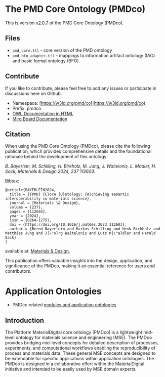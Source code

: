 # The PMD Core Ontology (PMDco)

This is version [v2.0.7](https://github.com/materialdigital/core-ontology/releases/tag/v2.0.7) of the PMD Core Ontology (PMDco).

## Files
- `pmd_core.ttl` - core version of the PMD ontology
- `pmd_bfo_adapter.ttl` - mappings to information artifact ontology (IAO) and basic formal ontology (BFO).

## Contribute
If you like to contribute, please feel free to add any issues or participate in discussions here on Github.

- Namespace: [https://w3id.org/pmd/co](https://w3id.org/pmd/co)
- Prefix: pmdco
- [OWL Documentation in HTML](https://w3id.org/pmd/co)
- [Miro Board Documentation](https://miro.com/app/board/uXjVPn5wGiA=)

## Citation
When using the PMD Core Ontology (PMDco), please cite the following publication, which provides comprehensive details and the foundational rationale behind the development of this ontology:

*B. Bayerlein, M. Schilling, H. Birkholz, M. Jung, J. Waitelonis, L. Mädler, H. Sack, Materials & Design 2024, 237 112603.*


Bibtex:
```
@article{BAYERLEIN2024,
  title = {{PMD} {C}ore {O}ntology: {A}chieving semantic interoperability in materials science},
  journal = {Materials \& Design},
  volume = {237},
  pages = {112603},
  year = {2024},
  issn = {0264-1275},
  doi = {https://doi.org/10.1016/j.matdes.2023.112603},
  author = {Bernd Bayerlein and Markus Schilling and Henk Birkholz and Matthias Jung and J{\"o}rg Waitelonis and Lutz M{\"a}dler and Harald Sack}
}
```
available at: [Materials & Design](https://doi.org/10.1016/j.matdes.2023.112603).
  
This publication offers valuable insights into the design, application, and significance of the PMDco, making it an essential reference for users and contributors.


# Application Ontologies

- PMDco related [modules and application ontologies](https://github.com/materialdigital/application-ontologies)

## Introduction
The Platform MaterialDigital core ontology (PMDco) is a lightweight mid-level ontology for materials science and engineering (MSE). The PMDco provides bridging mid-level concepts for detailed description of processes, experiments, and computational workflows enabling the reproducibility of process and materials data. These general MSE concepts are designed to be extendable for specific applications within application ontologies. The PMDco is designed in a collaborative effort within the MaterialDigital initiative and intended to be easily used by MSE domain experts.

